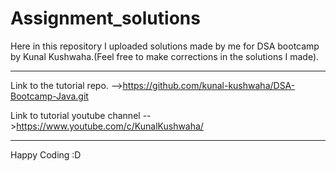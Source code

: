 # Assignment_solutions
Here in this repository I uploaded solutions made by me for DSA bootcamp by Kunal Kushwaha.(Feel free to make corrections in the solutions I made).

***

Link to the tutorial repo. -->https://github.com/kunal-kushwaha/DSA-Bootcamp-Java.git 

Link to tutorial youtube channel -->https://www.youtube.com/c/KunalKushwaha/
***

Happy Coding :D